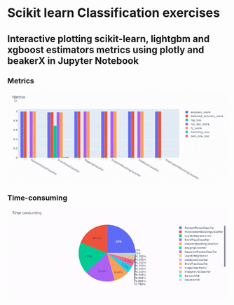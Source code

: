 # Scikit learn Classification exercises
## Interactive plotting scikit-learn, lightgbm and xgboost estimators metrics using plotly and beakerX in Jupyter Notebook
### Metrics
 ![](Metrics.gif)
### Time-consuming
 ![](Time_consuming.gif)
